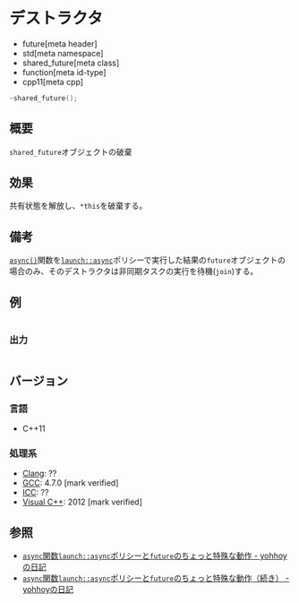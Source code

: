 # デストラクタ
* future[meta header]
* std[meta namespace]
* shared_future[meta class]
* function[meta id-type]
* cpp11[meta cpp]

```cpp
~shared_future();
```

## 概要
`shared_future`オブジェクトの破棄


## 効果
共有状態を解放し、`*this`を破棄する。


## 備考
[`async()`](../async.md)関数を[`launch::async`](../launch.md)ポリシーで実行した結果の`future`オブジェクトの場合のみ、そのデストラクタは非同期タスクの実行を待機(`join`)する。


## 例
```cpp
```

### 出力
```
```

## バージョン
### 言語
- C++11

### 処理系
- [Clang](/implementation.md#clang): ??
- [GCC](/implementation.md#gcc): 4.7.0 [mark verified]
- [ICC](/implementation.md#icc): ??
- [Visual C++](/implementation.md#visual_cpp): 2012 [mark verified]


## 参照
- [`async`関数`launch::async`ポリシーと`future`のちょっと特殊な動作 - yohhoyの日記](http://d.hatena.ne.jp/yohhoy/20120317/p1)
- [`async`関数`launch::async`ポリシーと`future`のちょっと特殊な動作（続き） - yohhoyの日記](http://d.hatena.ne.jp/yohhoy/20121004/p1)

